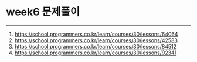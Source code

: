 # week6 문제풀이
----
1. https://school.programmers.co.kr/learn/courses/30/lessons/64064
2. https://school.programmers.co.kr/learn/courses/30/lessons/42583
3. https://school.programmers.co.kr/learn/courses/30/lessons/84512
4. https://school.programmers.co.kr/learn/courses/30/lessons/92341
